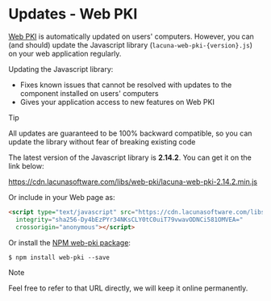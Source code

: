 ﻿# Updates - Web PKI

[Web PKI](index.md) is automatically updated on users' computers. However, you can (and should) update the Javascript library
(`lacuna-web-pki-{version}.js`) on your web application regularly.

Updating the Javascript library:

* Fixes known issues that cannot be resolved with updates to the component installed on users' computers
* Gives your application access to new features on Web PKI

> [!TIP]
> All updates are guaranteed to be 100% backward compatible, so you can update the library without fear of breaking existing code

The latest version of the Javascript library is **2.14.2**. You can get it on the link below:

https://cdn.lacunasoftware.com/libs/web-pki/lacuna-web-pki-2.14.2.min.js

Or include in your Web page as:
```html
<script type="text/javascript" src="https://cdn.lacunasoftware.com/libs/web-pki/lacuna-web-pki-2.14.2.min.js"
  integrity="sha256-Dy4bEzPYr34NKsCLY0tC0uiT79vwavODNCi581OMVEA="
  crossorigin="anonymous"></script>
```

Or install the [NPM web-pki package](https://www.npmjs.com/package/web-pki):

```
$ npm install web-pki --save
```

> [!NOTE]
> Feel free to refer to that URL directly, we will keep it online permanently.
